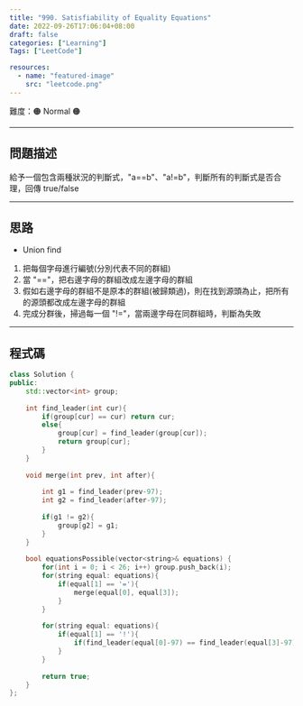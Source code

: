 ```yaml
---
title: "990. Satisfiability of Equality Equations"
date: 2022-09-26T17:06:04+08:00
draft: false
categories: ["Learning"]
Tags: ["LeetCode"]

resources:
  - name: "featured-image"
    src: "leetcode.png"
---
```


難度：🟠 Normal 🟠

---

## 問題描述

給予一個包含兩種狀況的判斷式，"a==b"、"a!=b"，判斷所有的判斷式是否合理，回傳 true/false

---

## 思路

- Union find
1. 把每個字母進行編號(分別代表不同的群組)
2. 當 "=="，把右邊字母的群組改成左邊字母的群組
3. 假如右邊字母的群組不是原本的群組(被歸類過)，則在找到源頭為止，把所有的源頭都改成左邊字母的群組
4. 完成分群後，掃過每一個 "!="，當兩邊字母在同群組時，判斷為失敗

---

## 程式碼

```c++
class Solution {
public:
    std::vector<int> group;
    
    int find_leader(int cur){
        if(group[cur] == cur) return cur;
        else{
            group[cur] = find_leader(group[cur]);
            return group[cur];
        }
    }
    
    void merge(int prev, int after){
        
        int g1 = find_leader(prev-97);      
        int g2 = find_leader(after-97);
        
        if(g1 != g2){
            group[g2] = g1;
        }
    }
    
    bool equationsPossible(vector<string>& equations) {
        for(int i = 0; i < 26; i++) group.push_back(i);
        for(string equal: equations){
            if(equal[1] == '='){
                merge(equal[0], equal[3]);
            }
        }
        
        for(string equal: equations){
            if(equal[1] == '!'){
                if(find_leader(equal[0]-97) == find_leader(equal[3]-97)) return false;
            }
        }
        
        return true;
    }
};
```
